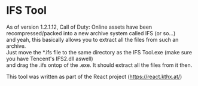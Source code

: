 IFS Tool
========

As of version 1.2.1.12, Call of Duty: Online assets have been recompressed/packed into a new archive system called IFS (or so...)  
and yeah, this basically allows you to extract all the files from such an archive.  
Just move the *.ifs file to the same directory as the IFS Tool.exe (make sure you have Tencent's IFS2.dll aswell)  
and drag the .ifs ontop of the .exe. It should extract all the files from it then.

This tool was written as part of the React project (https://react.kthx.at/)